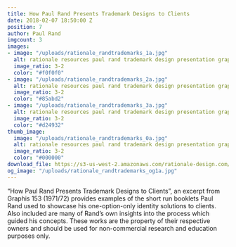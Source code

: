 ```yaml
---
title: How Paul Rand Presents Trademark Designs to Clients
date: 2018-02-07 18:50:00 Z
position: 7
author: Paul Rand
imgcount: 3
images:
- image: "/uploads/rationale_randtrademarks_1a.jpg"
  alt: rationale resources paul rand trademark design presentation graphis
  image_ratio: 3-2
  color: "#f0f0f0"
- image: "/uploads/rationale_randtrademarks_2a.jpg"
  alt: rationale resources paul rand trademark design presentation graphis
  image_ratio: 3-2
  color: "#85abd2"
- image: "/uploads/rationale_randtrademarks_3a.jpg"
  alt: rationale resources paul rand trademark design presentation graphis
  image_ratio: 3-2
  color: "#d24932"
thumb_image:
  image: "/uploads/rationale_randtrademarks_0a.jpg"
  alt: rationale resources paul rand trademark design presentation graphis
  image_ratio: 3-2
  color: "#000000"
download_file: https://s3-us-west-2.amazonaws.com/rationale-design.com/resources/files/Rand_Graphis153_Trademark_Presentation.pdf
og_image: "/uploads/rationale_randtrademarks_og1a.jpg"
---
```


“How Paul Rand Presents Trademark Designs to Clients”, an excerpt from Graphis 153 (1971/72) provides examples of the short run booklets Paul Rand used to showcase his one-option-only identity solutions to clients. Also included are many of Rand’s own insights into the process which guided his concepts. These works are the property of their respective owners and should be used for non-commercial research and education purposes only.